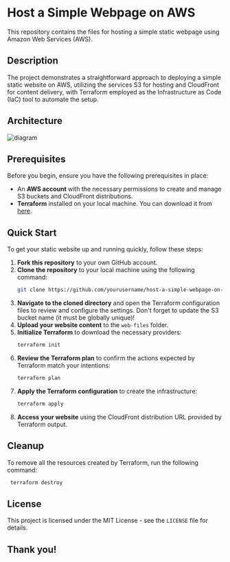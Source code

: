 # Host a Simple Webpage on AWS

This repository contains the files for hosting a simple static webpage using Amazon Web Services (AWS).

## Description
The project demonstrates a straightforward approach to deploying a simple static website on AWS, utilizing the services S3 for hosting and CloudFront for content delivery, with Terraform employed as the Infrastructure as Code (IaC) tool to automate the setup.

## Architecture 

![diagram](https://github.com/NicolasAbboud/host-a-simple-webpage-on-AWS/assets/143742395/2d511ad5-49e5-41ed-92e1-50760d7aa58e)

## Prerequisites

Before you begin, ensure you have the following prerequisites in place:

- An **AWS account** with the necessary permissions to create and manage S3 buckets and CloudFront distributions.
- **Terraform** installed on your local machine. You can download it from [here](https://developer.hashicorp.com/terraform/install).

## Quick Start

To get your static website up and running quickly, follow these steps:

1. **Fork this repository** to your own GitHub account.
2. **Clone the repository** to your local machine using the following command:
   ````bash
   git clone https://github.com/yourusername/host-a-simple-webpage-on-AWS.git
   ````
3. **Navigate to the cloned directory** and open the Terraform configuration files to review and configure the settings. Don't forget to update the S3 bucket name (it must be globally unique)!
4. **Upload your website content** to the `web-files` folder.
5. **Initialize Terraform** to download the necessary providers:
   ````bash
   terraform init
   ````
6. **Review the Terraform plan** to confirm the actions expected by Terraform match your intentions:
   ````bash
   terraform plan
   ````
7. **Apply the Terraform configuration** to create the infrastructure:
   ````bash
   terraform apply
   ````
8. **Access your website** using the CloudFront distribution URL provided by Terraform output.

## Cleanup

To remove all the resources created by Terraform, run the following command:
  ````bash
   terraform destroy
   ````

## License

This project is licensed under the MIT License - see the `LICENSE` file for details.

## Thank you!


